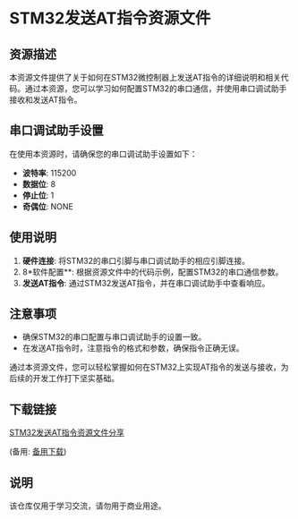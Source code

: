 # STM32发送AT指令资源文件

## 资源描述

本资源文件提供了关于如何在STM32微控制器上发送AT指令的详细说明和相关代码。通过本资源，您可以学习如何配置STM32的串口通信，并使用串口调试助手接收和发送AT指令。

## 串口调试助手设置

在使用本资源时，请确保您的串口调试助手设置如下：

- **波特率**: 115200
- **数据位**: 8
- **停止位**: 1
- **奇偶位**: NONE

## 使用说明

1. **硬件连接**: 将STM32的串口引脚与串口调试助手的相应引脚连接。
2. 8*软件配置**: 根据资源文件中的代码示例，配置STM32的串口通信参数。
3. **发送AT指令**: 通过STM32发送AT指令，并在串口调试助手中查看响应。

## 注意事项

- 确保STM32的串口配置与串口调试助手的设置一致。
- 在发送AT指令时，注意指令的格式和参数，确保指令正确无误。

通过本资源文件，您可以轻松掌握如何在STM32上实现AT指令的发送与接收，为后续的开发工作打下坚实基础。

## 下载链接
[STM32发送AT指令资源文件分享](https://pan.quark.cn/s/70d896d2c106) 

(备用: [备用下载](https://pan.baidu.com/s/1lpgnWfZI7Ccdyd9L-kEOpA?pwd=1234))

## 说明

该仓库仅用于学习交流，请勿用于商业用途。
